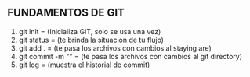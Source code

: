 ## FUNDAMENTOS DE GIT

1. git init             = (Inicializa GIT, solo se usa una vez)
2. git status           = (te brinda la situacion de tu flujo)
3. git add .            = (te pasa los archivos con cambios al staying are)
4. git commit -m ""     = (te pasa los archivos con cambios al git directory) 
5. git log              = (muestra el historial de commit)